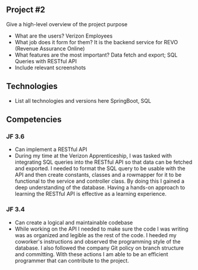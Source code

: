## Project #2
Give a high-level overview of the project purpose
- What are the users?
    Verizon Employees
- What job does it form for them?
    It is the backend service for REVO (Revenue Assurance Online)
- What features are the most important?
    Data fetch and export; SQL Queries with RESTful API
- Include relevant screenshots

## Technologies
- List all technologies and versions here
    SpringBoot, SQL


## Competencies
### JF 3.6
- Can implement a RESTful API				
- During my time at the Verizon Apprenticeship, I was tasked with integrating SQL queries into the RESTful API so that data can be fetched and exported. I needed to format the SQL query to be usable with the API and then create constants, classes and a rowmapper for it to be functional to the service and controller class. By doing this I gained a deep understanding of the database. Having a hands-on approach to learning the RESTful API is effective as a learning experience. 

### JF 3.4
- Can create a logical and maintainable codebase				
- While working on the API I needed to make sure the code I was writing was as organized and legible as the rest of the code. I heeded my coworker's instructions and observed the programming style of the database. I also followed the company Git policy on branch structure and committing. With these actions I am able to be an efficient programmer that can contribute to the project. 

